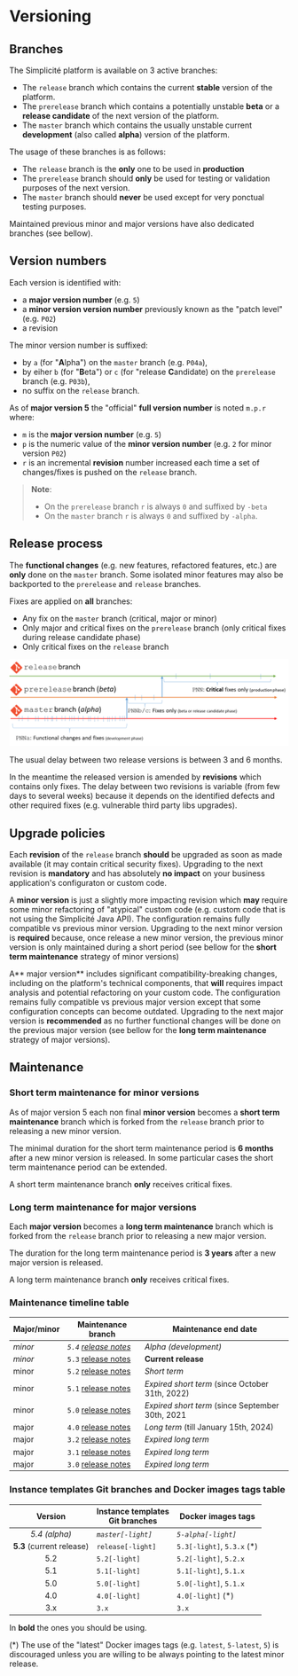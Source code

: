 Versioning
===========

<h2 id="branches">Branches</h2>

The Simplicité platform is available on 3 active branches:

- The `release` branch which contains the current **stable** version of the platform.
- The `prerelease` branch which contains a potentially unstable **beta** or a **release candidate** of the next version of the platform.
- The `master` branch which contains the usually unstable current **development** (also called **alpha**) version of the platform.

The usage of these branches is as follows:

- The `release` branch is the **only** one to be used in **production**
- The `prerelease` branch should **only** be used for testing or validation purposes of the next version.
- The `master` branch should **never** be used except for very ponctual testing purposes.

Maintained previous minor and major versions have also dedicated branches (see bellow).

<h2 id="versions">Version numbers</h2>

Each version is identified with:

- a **major version number** (e.g. `5`)
- a **minor version version number** previously known as the "patch level" (e.g. `P02`)
- a revision

The minor version number is suffixed:

- by `a` (for "**A**lpha") on the `master` branch (e.g. `P04a`),
- by eiher `b` (for "**B**eta") or `c` (for "release **C**andidate) on the `prerelease` branch (e.g. `P03b`),
- no suffix on the `release` branch.

As of **major version 5** the "official" **full version number** is noted `m.p.r` where:

- `m` is the **major version number** (e.g. `5`)
- `p` is the numeric value of the **minor version number** (e.g. `2` for minor version `P02`)
- `r` is an incremental **revision** number increased each time a set of changes/fixes is pushed on the `release` branch.

> **Note**:
>
> - On the `prerelease` branch `r` is always `0` and suffixed by `-beta`
> - On the `master` branch `r` is always `0` and suffixed by `-alpha`.

<h2 id="releaseprocess">Release process</h2>

The **functional changes** (e.g. new features, refactored features, etc.) are **only** done on the `master` branch.
Some isolated minor features may also be backported to the `prerelease` and `release` branches.

Fixes are applied on **all** branches:

- Any fix on the `master` branch (critical, major or minor)
- Only major and critical fixes on the `prerelease` branch (only critical fixes during release candidate phase)
- Only critical fixes on the `release` branch

![](versions.png)

The usual delay between two release versions is between 3 and 6 months.

In the meantime the released version is amended by **revisions** which contains only fixes.
The delay between two revisions is variable (from few days to several weeks) because it depends on the identified defects
and other required fixes (e.g. vulnerable third party libs upgrades).

<h2 id="upgradepolicies">Upgrade policies</h2>

Each **revision** of the `release` branch **should** be upgraded as soon as made available (it may contain critical security fixes).
Upgrading to the next revision is **mandatory** and has absolutely **no impact** on your business application's configuraton or custom code.

A **minor version** is just a slightly more impacting revision which **may** require some minor refactoring of "atypical" custom code (e.g. custom code that is not using the Simplicité Java API).
The configuration remains fully compatible vs previous minor version.
Upgrading to the next minor version is **required** because, once release a new minor version, the previous minor version is only maintained during a short period
(see bellow for the **short term maintenance** strategy of minor versions)

A** major version** includes significant compatibility-breaking changes, including on the platform's technical components, that **will** requires impact analysis and potential refactoring on your custom code.
The configuration remains fully compatible vs previous major version except that some configuration concepts can become outdated.
Upgrading to the next major version is **recommended** as no further functional changes will be done on the previous major version
(see bellow for the **long term maintenance** strategy of major versions).

<h2 id="maintenance">Maintenance</h2>

<h3 id="shorttermmaintenance">Short term maintenance for minor versions</h3>

As of major version 5 each non final **minor version** becomes a **short term maintenance** branch which is forked from the `release` branch prior to releasing a new minor version.

The minimal duration for the short term maintenance period is **6 months** after a new minor version is released.
In some particular cases the short term maintenance period can be extended.

A short term maintenance branch **only** receives critical fixes.

<h3 id="longtermmaintenance">Long term maintenance for major versions</h3>

Each **major version** becomes a **long term maintenance** branch which is forked from the `release` branch prior to releasing a new major version.

The duration for the long term maintenance period is **3 years** after a new major version is released.

A long term maintenance branch **only** receives critical fixes.

### Maintenance timeline table

| Major/minor | Maintenance branch                                           | Maintenance end date                             |
|-------------|--------------------------------------------------------------|--------------------------------------------------|
| _minor_     | _`5.4` [release notes](../5/releasenote/releasenote-5.4.md)_ | _Alpha (development)_                            |
| _minor_     | `5.3` [release notes](../5/releasenote/releasenote-5.3.md)   | **Current release**                              |
| minor       | `5.2` [release notes](../5/releasenote/releasenote-5.2.md)   | _Short term_                                     |
| minor       | `5.1` [release notes](../5/releasenote/releasenote-5.1.md)   | _Expired short term_ (since October 31th, 2022)  |
| minor       | `5.0` [release notes](../5/releasenote/releasenote-5.0.md)   | _Expired short term_ (since September 30th, 2021 |
| major       | `4.0` [release notes](/lesson/docs/versions/index)           | _Long term_ (till January 15th, 2024)            |
| major       | `3.2` [release notes](/lesson/docs/versions/index)           | _Expired long term_                              |
| major       | `3.1` [release notes](/lesson/docs/versions/index)           | _Expired long term_                              |
| major       | `3.0` [release notes](/lesson/docs/versions/index)           | _Expired long term_                              |

<h3 id="gitbranchesanddockertags">Instance templates Git branches and Docker images tags table</h3>

| Version                   | Instance templates<br/>Git branches | Docker images tags                                                              |
|:-------------------------:|-------------------------------------|---------------------------------------------------------------------------------|
| _5.4 (alpha)_             | _`master[-light]`_                  | _`5-alpha[-light]`_                                                             |
| **5.3** (current release) | `release[-light]`                   | `5.3[-light]`, `5.3.x` (*)                                                      |
| 5.2                       | `5.2[-light]`                       | `5.2[-light]`, `5.2.x`                                                          |
| 5.1                       | `5.1[-light]`                       | `5.1[-light]`, `5.1.x`                                                          |
| 5.0                       | `5.0[-light]`                       | `5.0[-light]`, `5.1.x`                                                          |
| 4.0                       | `4.0[-light]`                       | `4.0[-light]` (*)                                                               |
| 3.x                       | `3.x`                               | `3.x`                                                                           |


In **bold** the ones you should be using.

(*) The use of the "latest" Docker images tags (e.g. `latest`, `5-latest`, `5`) is discouraged unless you are willing to be always pointing to the latest minor release.